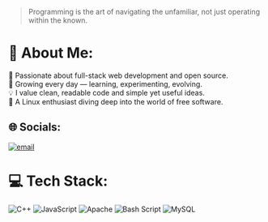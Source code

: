 > Programming is the art of navigating the unfamiliar, not just operating within the known.

# 💫 About Me:
🔧 Passionate about full-stack web development and open source.<br>🌱 Growing every day — learning, experimenting, evolving.<br>💡 I value clean, readable code and simple yet useful ideas.<br>🐧 A Linux enthusiast diving deep into the world of free software.


## 🌐 Socials:
[![email](https://img.shields.io/badge/Email-D14836?logo=gmail&logoColor=white)](mailto:kyora.uwu@proton.me) 

# 💻 Tech Stack:
![C++](https://img.shields.io/badge/c++-%2300599C.svg?style=for-the-badge&logo=c%2B%2B&logoColor=white) ![JavaScript](https://img.shields.io/badge/javascript-%23323330.svg?style=for-the-badge&logo=javascript&logoColor=%23F7DF1E) ![Apache](https://img.shields.io/badge/apache-%23D42029.svg?style=for-the-badge&logo=apache&logoColor=white) ![Bash Script](https://img.shields.io/badge/bash_script-%23121011.svg?style=for-the-badge&logo=gnu-bash&logoColor=white) ![MySQL](https://img.shields.io/badge/mysql-4479A1.svg?style=for-the-badge&logo=mysql&logoColor=white)
